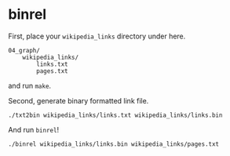 # binrel

First, place your `wikipedia_links` directory under here.
```
04_graph/
    wikipedia_links/
        links.txt
        pages.txt
```
and run `make`.

Second, generate binary formatted link file.
```
./txt2bin wikipedia_links/links.txt wikipedia_links/links.bin
```

And run `binrel`!
```
./binrel wikipedia_links/links.bin wikipedia_links/pages.txt
```
